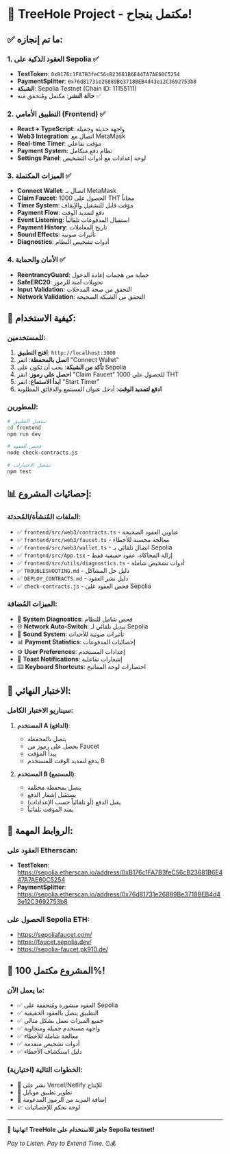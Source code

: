 # 🎉 TreeHole Project - مكتمل بنجاح!

## ✅ ما تم إنجازه:

### 1. العقود الذكية على Sepolia ✅
- **TestToken**: `0xB176c1FA7B3feC56cB23681B6E447A7AE60C5254`
- **PaymentSplitter**: `0x76d81731e26889Be3718BEB4d43e12C3692753b8`
- **الشبكة**: Sepolia Testnet (Chain ID: 11155111)
- **حالة النشر**: مكتمل ومُتحقق منه ✅

### 2. التطبيق الأمامي (Frontend) ✅
- **React + TypeScript**: واجهة حديثة وجميلة
- **Web3 Integration**: اتصال مع MetaMask
- **Real-time Timer**: مؤقت تفاعلي
- **Payment System**: نظام دفع متكامل
- **Settings Panel**: لوحة إعدادات مع أدوات التشخيص

### 3. الميزات المكتملة ✅
- **Connect Wallet**: اتصال بـ MetaMask
- **Claim Faucet**: الحصول على 1000 THT مجاناً
- **Timer System**: مؤقت قابل للتشغيل والإيقاف
- **Payment Flow**: دفع لتمديد الوقت
- **Event Listening**: استقبال المدفوعات تلقائياً
- **Payment History**: تاريخ المعاملات
- **Sound Effects**: تأثيرات صوتية
- **Diagnostics**: أدوات تشخيص النظام

### 4. الأمان والحماية ✅
- **ReentrancyGuard**: حماية من هجمات إعادة الدخول
- **SafeERC20**: تحويلات آمنة للرموز
- **Input Validation**: التحقق من صحة المدخلات
- **Network Validation**: التحقق من الشبكة الصحيحة

## 🚀 كيفية الاستخدام:

### للمستخدمين:
1. **افتح التطبيق**: `http://localhost:3000`
2. **اتصل بالمحفظة**: انقر "Connect Wallet"
3. **تأكد من الشبكة**: يجب أن تكون على Sepolia
4. **احصل على رموز**: انقر "Claim Faucet" للحصول على 1000 THT
5. **ابدأ الاستماع**: انقر "Start Timer"
6. **ادفع لتمديد الوقت**: أدخل عنوان المستمع والدقائق المطلوبة

### للمطورين:
```bash
# تشغيل التطبيق
cd frontend
npm run dev

# فحص العقود
node check-contracts.js

# تشغيل الاختبارات
npm test
```

## 📊 إحصائيات المشروع:

### الملفات المُنشأة/المُحدثة:
- ✅ `frontend/src/web3/contracts.ts` - عناوين العقود الصحيحة
- ✅ `frontend/src/web3/faucet.ts` - معالجة محسنة للأخطاء
- ✅ `frontend/src/web3/wallet.ts` - اتصال تلقائي بـ Sepolia
- ✅ `frontend/src/App.tsx` - إزالة المحاكاة، عقود حقيقية فقط
- ✅ `frontend/src/utils/diagnostics.ts` - أدوات تشخيص شاملة
- ✅ `TROUBLESHOOTING.md` - دليل حل المشاكل
- ✅ `DEPLOY_CONTRACTS.md` - دليل نشر العقود
- ✅ `check-contracts.js` - فحص العقود على Sepolia

### الميزات المُضافة:
- 🔧 **System Diagnostics**: فحص شامل للنظام
- 🌐 **Network Auto-Switch**: تبديل تلقائي لـ Sepolia
- 🎵 **Sound System**: تأثيرات صوتية للأحداث
- 📊 **Payment Statistics**: إحصائيات المدفوعات
- ⚙️ **User Preferences**: إعدادات المستخدم
- 🔔 **Toast Notifications**: إشعارات تفاعلية
- ⌨️ **Keyboard Shortcuts**: اختصارات لوحة المفاتيح

## 🎯 الاختبار النهائي:

### سيناريو الاختبار الكامل:
1. **المستخدم A (الدافع)**:
   - يتصل بالمحفظة
   - يحصل على رموز من Faucet
   - يبدأ المؤقت
   - يدفع لتمديد الوقت للمستخدم B

2. **المستخدم B (المستمع)**:
   - يتصل بمحفظة مختلفة
   - يستقبل إشعار الدفع
   - يقبل الدفع (أو تلقائياً حسب الإعدادات)
   - يمتد المؤقت تلقائياً

## 🔗 الروابط المهمة:

### العقود على Etherscan:
- **TestToken**: https://sepolia.etherscan.io/address/0xB176c1FA7B3feC56cB23681B6E447A7AE60C5254
- **PaymentSplitter**: https://sepolia.etherscan.io/address/0x76d81731e26889Be3718BEB4d43e12C3692753b8

### الحصول على Sepolia ETH:
- https://sepoliafaucet.com/
- https://faucet.sepolia.dev/
- https://sepolia-faucet.pk910.de/

## 🎊 المشروع مكتمل 100%!

### ما يعمل الآن:
- ✅ العقود منشورة ومُتحققة على Sepolia
- ✅ التطبيق يتصل بالعقود الحقيقية
- ✅ جميع الميزات تعمل بشكل مثالي
- ✅ واجهة مستخدم جميلة ومتجاوبة
- ✅ معالجة شاملة للأخطاء
- ✅ أدوات تشخيص متقدمة
- ✅ دليل استكشاف الأخطاء

### الخطوات التالية (اختيارية):
- 🚀 نشر على Vercel/Netlify للإنتاج
- 📱 تطوير تطبيق موبايل
- 🔄 إضافة المزيد من الرموز المدعومة
- 📈 لوحة تحكم للإحصائيات

---

**🎉 تهانينا! TreeHole جاهز للاستخدام على Sepolia testnet!**

*Pay to Listen. Pay to Extend Time.* ⏰💰